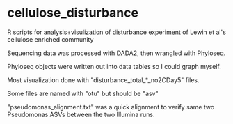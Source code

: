 # cellulose_disturbance

R scripts for analysis+visulization of disturbance experiment of Lewin et al's cellulose enriched community

Sequencing data was processed with DADA2, then wrangled with Phyloseq.

Phyloseq objects were written out into data tables so I could graph myself.

Most visualization done with "disturbance_total_*_no2CDay5" files.

Some files are named with "otu" but should be "asv"

"pseudomonas_alignment.txt" was a quick alignment to verify same two Pseudomonas ASVs between the two Illumina runs.